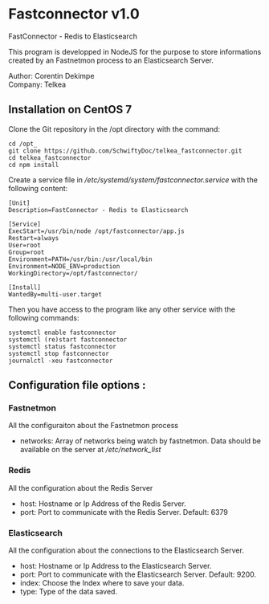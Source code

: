 # Fastconnector v1.0
FastConnector - Redis to Elasticsearch

This program is developped in NodeJS for the purpose to store informations
created by an Fastnetmon process to an Elasticsearch Server.

Author: Corentin Dekimpe<br/>
Company: Telkea

## Installation on CentOS 7

Clone the Git repository in the /opt directory with the command:

```
cd /opt_
git clone https://github.com/SchwiftyDoc/telkea_fastconnector.git
cd telkea_fastconnector
cd npm install
```

Create a service file in _/etc/systemd/system/fastconnector.service_ with the following content:

```
[Unit]
Description=FastConnector - Redis to Elasticsearch

[Service]
ExecStart=/usr/bin/node /opt/fastconnector/app.js
Restart=always
User=root
Group=root
Environment=PATH=/usr/bin:/usr/local/bin
Environment=NODE_ENV=production
WorkingDirectory=/opt/fastconnector/

[Install]
WantedBy=multi-user.target
```

Then you have access to the program like any other service with the following commands:

```
systemctl enable fastconnector
systemctl (re)start fastconnector
systemctl status fastconnector
systemctl stop fastconnector
journalctl -xeu fastconnector
```

## Configuration file options :

### Fastnetmon

All the configuraiton about the Fastnetmon process

* networks: Array of networks being watch by fastnetmon. Data should be available on the server at _/etc/network_list_

### Redis

All the configuration about the Redis Server

* host: Hostname or Ip Address of the Redis Server.
* port: Port to communicate with the Redis Server. Default: 6379

### Elasticsearch

All the configuration about the connections to the Elasticsearch Server.

* host: Hostname or Ip Address to the Elasticsearch Server.
* port: Port to communicate with the Elasticsearch Server. Default: 9200.
* index: Choose the Index where to save your data.
* type: Type of the data saved.